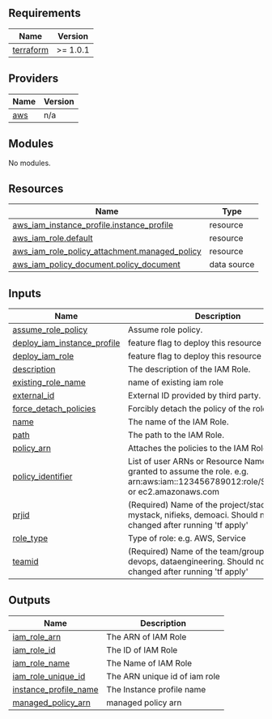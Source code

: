 ## Requirements

| Name | Version |
|------|---------|
| <a name="requirement_terraform"></a> [terraform](#requirement\_terraform) | >= 1.0.1 |

## Providers

| Name | Version |
|------|---------|
| <a name="provider_aws"></a> [aws](#provider\_aws) | n/a |

## Modules

No modules.

## Resources

| Name | Type |
|------|------|
| [aws_iam_instance_profile.instance_profile](https://registry.terraform.io/providers/hashicorp/aws/latest/docs/resources/iam_instance_profile) | resource |
| [aws_iam_role.default](https://registry.terraform.io/providers/hashicorp/aws/latest/docs/resources/iam_role) | resource |
| [aws_iam_role_policy_attachment.managed_policy](https://registry.terraform.io/providers/hashicorp/aws/latest/docs/resources/iam_role_policy_attachment) | resource |
| [aws_iam_policy_document.policy_document](https://registry.terraform.io/providers/hashicorp/aws/latest/docs/data-sources/iam_policy_document) | data source |

## Inputs

| Name | Description | Type | Default | Required |
|------|-------------|------|---------|:--------:|
| <a name="input_assume_role_policy"></a> [assume\_role\_policy](#input\_assume\_role\_policy) | Assume role policy. | `string` | `""` | no |
| <a name="input_deploy_iam_instance_profile"></a> [deploy\_iam\_instance\_profile](#input\_deploy\_iam\_instance\_profile) | feature flag to deploy this resource or not | `bool` | `true` | no |
| <a name="input_deploy_iam_role"></a> [deploy\_iam\_role](#input\_deploy\_iam\_role) | feature flag to deploy this resource or not | `bool` | `true` | no |
| <a name="input_description"></a> [description](#input\_description) | The description of the IAM Role. | `string` | `null` | no |
| <a name="input_existing_role_name"></a> [existing\_role\_name](#input\_existing\_role\_name) | name of existing iam role | `string` | `null` | no |
| <a name="input_external_id"></a> [external\_id](#input\_external\_id) | External ID provided by third party. | `string` | `""` | no |
| <a name="input_force_detach_policies"></a> [force\_detach\_policies](#input\_force\_detach\_policies) | Forcibly detach the policy of the role. | `bool` | `false` | no |
| <a name="input_name"></a> [name](#input\_name) | The name of the IAM Role. | `string` | `null` | no |
| <a name="input_path"></a> [path](#input\_path) | The path to the IAM Role. | `string` | `"/"` | no |
| <a name="input_policy_arn"></a> [policy\_arn](#input\_policy\_arn) | Attaches the policies to the IAM Role. | `list(any)` | `[]` | no |
| <a name="input_policy_identifier"></a> [policy\_identifier](#input\_policy\_identifier) | List of user ARNs or Resource Names that are granted to assume the role. e.g. arn:aws:iam::123456789012:role/SuperAdmin or ec2.amazonaws.com | `list(any)` | <pre>[<br>  "ec2.amazonaws.com"<br>]</pre> | no |
| <a name="input_prjid"></a> [prjid](#input\_prjid) | (Required) Name of the project/stack e.g: mystack, nifieks, demoaci. Should not be changed after running 'tf apply' | `string` | n/a | yes |
| <a name="input_role_type"></a> [role\_type](#input\_role\_type) | Type of role: e.g. AWS, Service | `string` | `"Service"` | no |
| <a name="input_teamid"></a> [teamid](#input\_teamid) | (Required) Name of the team/group e.g. devops, dataengineering. Should not be changed after running 'tf apply' | `string` | n/a | yes |

## Outputs

| Name | Description |
|------|-------------|
| <a name="output_iam_role_arn"></a> [iam\_role\_arn](#output\_iam\_role\_arn) | The ARN of IAM Role |
| <a name="output_iam_role_id"></a> [iam\_role\_id](#output\_iam\_role\_id) | The ID of IAM Role |
| <a name="output_iam_role_name"></a> [iam\_role\_name](#output\_iam\_role\_name) | The Name of IAM Role |
| <a name="output_iam_role_unique_id"></a> [iam\_role\_unique\_id](#output\_iam\_role\_unique\_id) | The ARN unique id of iam role |
| <a name="output_instance_profile_name"></a> [instance\_profile\_name](#output\_instance\_profile\_name) | The Instance profile name |
| <a name="output_managed_policy_arn"></a> [managed\_policy\_arn](#output\_managed\_policy\_arn) | managed policy arn |
